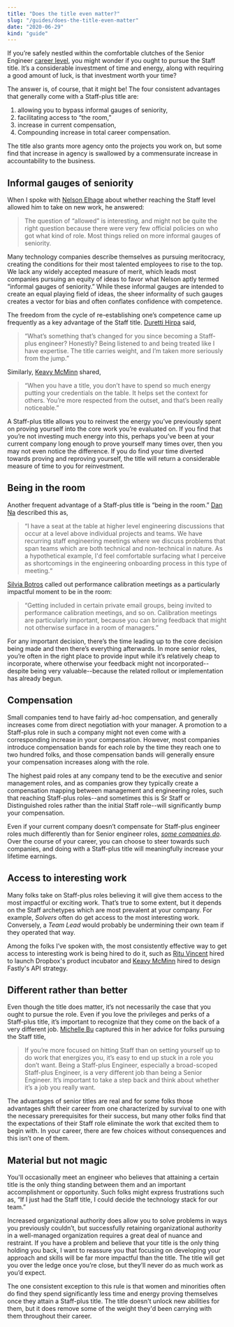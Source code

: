 ```yaml
---
title: "Does the title even matter?"
slug: "/guides/does-the-title-even-matter"
date: "2020-06-29"
kind: "guide"
---
```


If you’re safely nestled within the comfortable clutches of the Senior Engineer [career level](https://lethain.com/career-levels-and-more/), you might wonder if you ought to pursue the Staff title. It’s a considerable investment of time and energy, along with requiring a good amount of luck, is that investment worth your time?

The answer is, of course, that it might be! The four consistent advantages that generally come with a Staff-plus title are:



1. allowing you to bypass informal gauges of seniority,
2. facilitating access to “the room,”
3. increase in current compensation,
4. Compounding increase in total career compensation.

The title also grants more agency onto the projects you work on, but some find that increase in agency is swallowed by a commensurate increase in accountability to the business.


## Informal gauges of seniority

When I spoke with [Nelson Elhage](https://staffeng.com/stories/nelson-elhage) about whether reaching the Staff level allowed him to take on new work, he answered:

> The question of “allowed” is interesting, and might not be quite the right question because there were very few official policies on who got what kind of role. Most things relied on more informal gauges of seniority.

Many technology companies describe themselves as pursuing meritocracy, creating the conditions for their most talented employees to rise to the top. We lack any widely accepted measure of merit, which leads most companies pursuing an equity of ideas to favor what Nelson aptly termed “informal gauges of seniority.” While these informal gauges are intended to create an equal playing field of ideas, the sheer informality of such gauges creates a vector for bias and often conflates confidence with competence.

The freedom from the cycle of re-establishing one’s competence came up frequently as a key advantage of the Staff title. [Duretti Hirpa](https://staffeng.com/stories/duretti-hirpa) said,

> “What’s something that’s changed for you since becoming a Staff-plus engineer? Honestly? Being listened to and being treated like I have expertise. The title carries weight, and I’m taken more seriously from the jump.”

Similarly, [Keavy McMinn](https://staffeng.com/stories/keavy-mcminn) shared,

> “When you have a title, you don’t have to spend so much energy putting your credentials on the table. It helps set the context for others. You’re more respected from the outset, and that’s been really noticeable.”

A Staff-plus title allows you to reinvest the energy you’ve previously spent on proving yourself into the core work you’re evaluated on. If you find that you’re not investing much energy into this, perhaps you’ve been at your current company long enough to prove yourself many times over, then you may not even notice the difference. If you do find your time diverted towards proving and reproving yourself, the title will return a considerable measure of time to you for reinvestment.


## Being in the room

Another frequent advantage of a Staff-plus title is “being in the room.” [Dan Na](https://staffeng.com/stories/dan-na) described this as,

> “I have a seat at the table at higher level engineering discussions that occur at a level above individual projects and teams. We have recurring staff engineering meetings where we discuss problems that span teams which are both technical and non-technical in nature. As a hypothetical example, I'd feel comfortable surfacing what I perceive as shortcomings in the engineering onboarding process in this type of meeting.“

[Silvia Botros](https://staffeng.com/stories/silvia-botros) called out performance calibration meetings as a particularly impactful moment to be in the room:

> “Getting included in certain private email groups, being invited to performance calibration meetings, and so on. Calibration meetings are particularly important, because you can bring feedback that might not otherwise surface in a room of managers.”

For any important decision, there’s the time leading up to the core decision being made and then there’s everything afterwards. In more senior roles, you’re often in the right place to provide input while it’s relatively cheap to incorporate, where otherwise your feedback  might not incorporated--despite being very valuable--because the related rollout or implementation has already begun.


## Compensation

Small companies tend to have fairly ad-hoc compensation, and generally increases come from direct negotiation with your manager. A promotion to a Staff-plus role in such a company might not even come with a corresponding increase in your compensation.
However, most companies introduce compensation bands for each role by the time they reach one to two hundred folks, and those compensation bands will generally ensure your compensation increases along with the role.

The highest paid roles at any company tend to be the executive and senior management roles, and as companies grow they typically create a compensation mapping between management and engineering roles, such that reaching Staff-plus roles--and sometimes this is Sr Staff or Distinguished roles rather than the initial Staff role--will significantly bump your compensation.

Even if your current company doesn’t compensate for Staff-plus engineer roles much differently than for Senior engineer roles, _[some companies do](https://www.levels.fyi/)_. Over the course of your career, you can choose to steer towards such companies, and doing with a Staff-plus title will meaningfully increase your lifetime earnings.


## Access to interesting work

Many folks take on Staff-plus roles believing it will give them access to the most impactful or exciting work.
That’s true to some extent, but it depends on the Staff archetypes which are most prevalent at your company.
For example, _Solvers_ often do get access to the most interesting work.
Conversely, a _Team Lead_ would probably be undermining their own team if they operated that way.

Among the folks I’ve spoken with, the most consistently effective way to get access to interesting work is being hired to do it, such as [Ritu Vincent](https://staffeng.com/stories/ritu-vincent) hired to launch Dropbox's product incubator and [Keavy McMinn](https://staffeng.com/stories/keavy-mcminn) hired to design Fastly's API strategy.


## Different rather than better

Even though the title does matter, it’s not necessarily the case that you ought to pursue the role. Even if you love the privileges and perks of a Staff-plus title, it’s important to recognize that they come on the back of a very different job. [Michelle Bu](https://staffeng.com/stories/michelle-bu) captured this in her advice for folks pursuing the Staff title,

> If you’re more focused on hitting Staff than on setting yourself up to do work that energizes you, it’s easy to end up stuck in a role you don’t want. Being a Staff-plus Engineer, especially a broad-scoped Staff-plus Engineer, is a very different job than being a Senior Engineer. It’s important to take a step back and think about whether it’s a job you really want.

The advantages of senior titles are real and for some folks those advantages shift their career from one characterized by survival to one with the necessary prerequisites for their success, but many other folks find that the expectations of their Staff role eliminate the work that excited them to begin with. In your career, there are few choices without consequences and this isn’t one of them.


## Material but not magic

You'll occasionally meet an
engineer who believes that attaining a certain title is the only thing standing between them and an important accomplishment or opportunity.
Such folks might express frustrations such as, “If I just had the Staff title, I could decide the technology stack for our team.”

Increased organizational authority does allow you to solve problems in ways you previously couldn’t, but successfully retaining organizational authority in a well-managed organization requires a great deal of nuance and restraint. If you have a problem and believe that your title is the only thing holding you back, I want to reassure you that focusing on developing your approach and skills will be far more impactful than the title. The title will get you over the ledge once you’re close, but they’ll never do as much work as you’d expect.

The one consistent exception to this rule is that women and minorities often do find
they spend significantly less time and energy proving themselves once they attain a Staff-plus title.
The title doesn't unlock new abilities for them, but it does remove some of the weight they'd been
carrying with them throughout their career.
